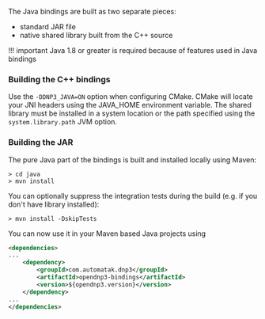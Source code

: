 The Java bindings are built as two separate pieces:

* standard JAR file
* native shared library built from the C++ source

!!! important Java 1.8 or greater is required because of features used in Java
    bindings

### Building the C++ bindings

Use the `-DDNP3_JAVA=ON` option when configuring CMake. CMake will locate your
JNI headers using the JAVA_HOME environment variable. The shared library must be
installed in a system location or the path specified using the
`system.library.path` JVM option.


### Building the JAR

The pure Java part of the bindings is built and installed locally using Maven:

```
> cd java
> mvn install
```

You can optionally suppress the integration tests during the build (e.g. if you
don't have library installed):

```
> mvn install -DskipTests
```

You can now use it in your Maven based Java projects using 

```xml
<dependencies>
...
    <dependency>
        <groupId>com.automatak.dnp3</groupId>
        <artifactId>opendnp3-bindings</artifactId>
        <version>${opendnp3.version}</version>
    </dependency>
...
</dependencies>
```
